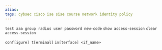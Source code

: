 ```yaml
---
alias: 
tags: cybsec cisco ise sise course network identity policy
---
```


`test aaa group radius user password new-code`
`show access-session`
`clear access-session`

`conf[igure] t[erminal]`
`in[terface] <if_name>`
